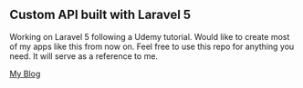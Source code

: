 ## Custom API built with Laravel 5

Working on Laravel 5 following a Udemy tutorial. Would like to create most of my apps like this from now on. Feel free to use this repo for anything you need. It will serve as a reference to me.

[My Blog](http://icastwork.com)